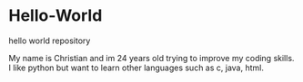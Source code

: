 # Hello-World
hello world repository


My name is Christian and im 24 years old trying to improve my coding skills. I like python but want to learn other languages such as c, java, html.
